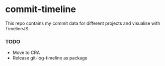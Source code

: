 # commit-timeline
This repo contains my commit data for different projects and visualise with TimelineJS.

### TODO

* Move to CRA
* Release git-log-timeline as package
